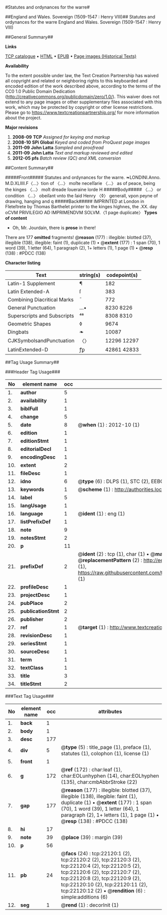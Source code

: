 #Statutes and ordynances for the warre#

##England and Wales. Sovereign (1509-1547 : Henry VIII)##
Statutes and ordynances for the warre
England and Wales. Sovereign (1509-1547 : Henry VIII)

##General Summary##

**Links**

[TCP catalogue](http://www.ota.ox.ac.uk/tcp/)  • 
[HTML](http://tei.it.ox.ac.uk/tcp/Texts-HTML/free/A22/A22828.html)  • 
[EPUB](http://tei.it.ox.ac.uk/tcp/Texts-EPUB/free/A22/A22828.epub) • 
[Page images (Historical Texts)](https://historicaltexts.jisc.ac.uk/eebo-99856550e)

**Availability**

To the extent possible under law, the Text Creation Partnership has waived all copyright and related or neighboring rights to this keyboarded and encoded edition of the work described above, according to the terms of the CC0 1.0 Public Domain Dedication (http://creativecommons.org/publicdomain/zero/1.0/). This waiver does not extend to any page images or other supplementary files associated with this work, which may be protected by copyright or other license restrictions. Please go to https://www.textcreationpartnership.org/ for more information about the project.

**Major revisions**

1. __2008-09__ __TCP__ *Assigned for keying and markup*
1. __2008-10__ __SPi Global__ *Keyed and coded from ProQuest page images*
1. __2011-09__ __John Latta__ *Sampled and proofread*
1. __2011-09__ __John Latta__ *Text and markup reviewed and edited*
1. __2012-05__ __pfs__ *Batch review (QC) and XML conversion*

##Content Summary##

#####Front#####
Statutes and ordynances for the warre. ❧LONDINI.Anno. M.D.XLIIII.F〈…〉tion of 〈…〉 moſte neceſſarie 〈…〉 as of peace, being the kinges 〈…〉 moſt dreade ſoueraine lorde H
#####Body#####
〈…〉 or condition 〈…〉 obeiſant vnto the ſaid Henry 〈◊〉 generall, vpon peyne of drawing, hanging and q
#####Back#####
IMPRINTED at London in Fſeteſtrete by Thomas Bartheſet printer to the kinges highnes, the .XX. day oCVM PRIVILEGIO AD IMPRIMENDVM SOLVM.〈1 page duplicate〉
**Types of content**

  * Oh, Mr. Jourdain, there is **prose** in there!

There are 177 **omitted** fragments! 
 @__reason__ (177) : illegible: blotted (37), illegible (138), illegible: faint (1), duplicate (1)  •  @__extent__ (177) : 1 span (70), 1 word (39), 1 letter (64), 1 paragraph (2), 1+ letters (1), 1 page (1)  •  @__resp__ (138) : #PDCC (138)

**Character listing**


|Text|string(s)|codepoint(s)|
|---|---|---|
|Latin-1 Supplement|¶|182|
|Latin Extended-A|ſ|383|
|Combining             Diacritical Marks|̄|772|
|General Punctuation|…•|8230 8226|
|Superscripts             and Subscripts|⁴⁶|8308 8310|
|Geometric Shapes|◊|9674|
|Dingbats|❧|10087|
|CJKSymbolsandPunctuation|〈〉|12296 12297|
|LatinExtended-D|ꝭꝑ|42861 42833|

##Tag Usage Summary##

###Header Tag Usage###

|No|element name|occ|attributes|
|---|---|---|---|
|1.|__author__|5||
|2.|__availability__|1||
|3.|__biblFull__|1||
|4.|__change__|5||
|5.|__date__|8| @__when__ (1) : 2012-10 (1)|
|6.|__edition__|1||
|7.|__editionStmt__|1||
|8.|__editorialDecl__|1||
|9.|__encodingDesc__|1||
|10.|__extent__|2||
|11.|__fileDesc__|1||
|12.|__idno__|6| @__type__ (6) : DLPS (1), STC (2), EEBO-CITATION (1), PROQUEST (1), VID (1)|
|13.|__keywords__|1| @__scheme__ (1) : http://authorities.loc.gov/ (1)|
|14.|__label__|5||
|15.|__langUsage__|1||
|16.|__language__|1| @__ident__ (1) : eng (1)|
|17.|__listPrefixDef__|1||
|18.|__note__|9||
|19.|__notesStmt__|2||
|20.|__p__|11||
|21.|__prefixDef__|2| @__ident__ (2) : tcp (1), char (1)  •  @__matchPattern__ (2) : ([0-9\-]+):([0-9IVX]+) (1), (.+) (1)  •  @__replacementPattern__ (2) : http://eebo.chadwyck.com/downloadtiff?vid=$1&page=$2 (1), https://raw.githubusercontent.com/textcreationpartnership/Texts/master/tcpchars.xml#$1 (1)|
|22.|__profileDesc__|1||
|23.|__projectDesc__|1||
|24.|__pubPlace__|2||
|25.|__publicationStmt__|2||
|26.|__publisher__|2||
|27.|__ref__|1| @__target__ (1) : http://www.textcreationpartnership.org/docs/. (1)|
|28.|__revisionDesc__|1||
|29.|__seriesStmt__|1||
|30.|__sourceDesc__|1||
|31.|__term__|1||
|32.|__textClass__|1||
|33.|__title__|3||
|34.|__titleStmt__|2||


###Text Tag Usage###

|No|element name|occ|attributes|
|---|---|---|---|
|1.|__back__|1||
|2.|__body__|1||
|3.|__desc__|177||
|4.|__div__|5| @__type__ (5) : title_page (1), preface (1), statutes (1), colophon (1), license (1)|
|5.|__front__|1||
|6.|__g__|172| @__ref__ (172) : char:leaf (1), char:EOLunhyphen (14), char:EOLhyphen (135), char:cmbAbbrStroke (22)|
|7.|__gap__|177| @__reason__ (177) : illegible: blotted (37), illegible (138), illegible: faint (1), duplicate (1)  •  @__extent__ (177) : 1 span (70), 1 word (39), 1 letter (64), 1 paragraph (2), 1+ letters (1), 1 page (1)  •  @__resp__ (138) : #PDCC (138)|
|8.|__hi__|17||
|9.|__note__|39| @__place__ (39) : margin (39)|
|10.|__p__|56||
|11.|__pb__|24| @__facs__ (24) : tcp:22120:1 (2), tcp:22120:2 (2), tcp:22120:3 (2), tcp:22120:4 (2), tcp:22120:5 (2), tcp:22120:6 (2), tcp:22120:7 (2), tcp:22120:8 (2), tcp:22120:9 (2), tcp:22120:10 (2), tcp:22120:11 (2), tcp:22120:12 (2)  •  @__rendition__ (6) : simple:additions (6)|
|12.|__seg__|1| @__rend__ (1) : decorInit (1)|
